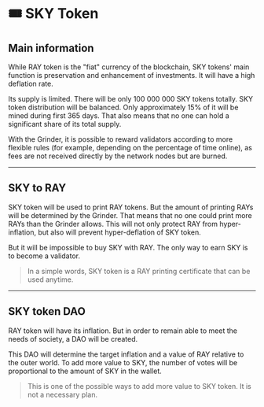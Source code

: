 # 🎟 SKY Token

## Main information

While RAY token is the "fiat" currency of the blockchain, SKY tokens' main function is preservation and enhancement of investments. It will have a high deflation rate.

Its supply is limited. There will be only 100 000 000 SKY tokens totally. SKY token distribution will be balanced. Only approximately 15% of it will be mined during first 365 days. That also means that no one can hold a significant share of its total supply.

With the Grinder, it is possible to reward validators according to more flexible rules (for example, depending on the percentage of time online), as fees are not received directly by the network nodes but are burned.

***

## SKY to RAY

SKY token will be used to print RAY tokens. But the amount of printing RAYs will be determined by the Grinder. That means that no one could print more RAYs than the Grinder allows. This will not only protect RAY from hyper-inflation, but also will prevent hyper-deflation of SKY token.

But it will be impossible to buy SKY with RAY. The only way to earn SKY is to become a validator.

> In a simple words, SKY token is a RAY printing certificate that can be used anytime.

***

## SKY token DAO

RAY token will have its inflation. But in order to remain able to meet the needs of society, a DAO will be created.

This DAO will determine the target inflation and a value of RAY relative to the outer world. To add more value to SKY, the number of votes will be proportional to the amount of SKY in the wallet.

> This is one of the possible ways to add more value to SKY token. It is not a necessary plan.

